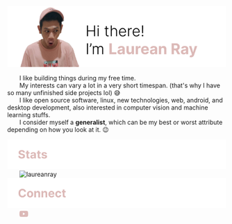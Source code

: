 ![banner](https://raw.githubusercontent.com/laureanray/laureanray/master/hero.png) 

  I like building things during my free time.  
  My interests can vary a lot in a very short timespan. (that's why I have so many unfinished side projects lol) :sweat_smile:  
  I like open source software, linux, new technologies, web, android, and desktop development, also interested in computer vision and machine learning stuffs.  
  I consider myself a **generalist**, which can be my best or worst attribute depending on how you look at it. :wink:

![status](https://raw.githubusercontent.com/laureanray/laureanray/master/status.png) 
  ![laureanray](https://github-readme-stats.vercel.app/api?username=laureanray&hide=stars&hide_border=true&title_color=DCB9B7&bg_color=ffffff)      
![connect](https://raw.githubusercontent.com/laureanray/laureanray/master/connect.png)  
  <a href="https://youtube.com/laureanray"><img src="https://raw.githubusercontent.com/laureanray/laureanray/master/yt.png" height="20" width="20"></a>  
